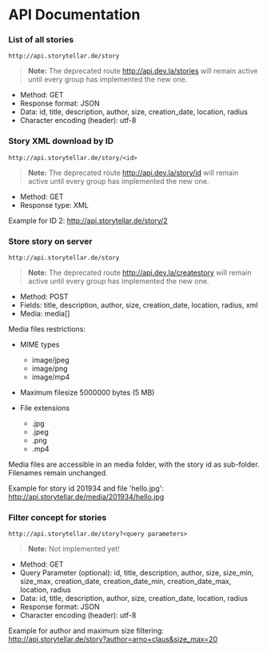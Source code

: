 # API Documentation

### List of all stories
```
http://api.storytellar.de/story
```
> **Note:** The deprecated route http://api.dev.la/stories will remain active until every group has implemented the new one.
 
 * Method: GET
 * Response format: JSON
 * Data: id, title, description, author, size, creation_date, location, radius
 * Character encoding (header): utf-8

### Story XML download by ID
```
http://api.storytellar.de/story/<id>
```
> **Note:** The deprecated route http://api.dev.la/story/id will remain active until every group has implemented the new one.
 
 * Method: GET
 * Response type: XML

Example for ID 2: http://api.storytellar.de/story/2

### Store story on server
```
http://api.storytellar.de/story
```
> **Note:** The deprecated route http://api.dev.la/createstory will remain active until every group has implemented the new one.

 * Method: POST
 * Fields: title, description, author, size, creation_date, location, radius, xml
 * Media: media[]

Media files restrictions:

 * MIME types
   * image/jpeg
   * image/png
   * image/mp4

 * Maximum filesize 5000000 bytes (5 MB)

 * File extensions
   * .jpg
   * .jpeg
   * .png
   * .mp4


Media files are accessible in an media folder, with the story id as sub-folder. Filenames remain unchanged.

Example for story id 201934 and file 'hello.jpg': http://api.storytellar.de/media/201934/hello.jpg

### Filter concept for stories
```
http://api.storytellar.de/story?<query parameters>
```
> **Note:** Not implemented yet!
 
 * Method: GET
 * Query Parameter (optional): id, title, description, author, size, size_min, size_max, creation_date, creation_date_min, creation_date_max, location, radius
 * Data: id, title, description, author, size, creation_date, location, radius 
 * Response format: JSON
 * Character encoding (header): utf-8

Example for author and maximum size filtering: http://api.storytellar.de/story?author=arno+claus&size_max=20
 
